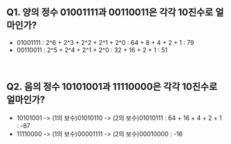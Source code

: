 ## Q1. 양의 정수 01001111과 00110011은 각각 10진수로 얼마인가?
- 01001111 : 2^6 + 2^3 + 2^2 + 2^1 + 2^0 : 64 + 8 + 4 + 2 + 1 : 79 
- 00110011 : 2^5 + 2^4 + 2^1 + 2^0 : 32 + 16 + 2 + 1 : 51

</br>

## Q2. 음의 정수 10101001과 11110000은 각각 10진수로 얼마인가?
- 10101001 -> (1의 보수)01010110 -> (2의 보수)01010111 : 64 + 16 + 4 + 2 + 1 : -87
- 11110000 -> (1의 보수)00001111 -> (2의 보수)00010000 : -16 

